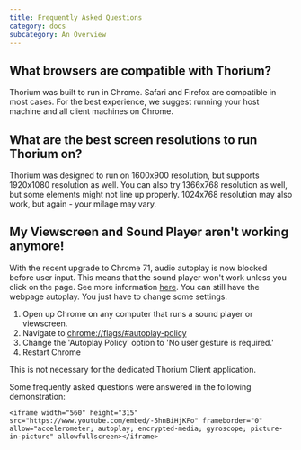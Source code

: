 ```yaml
---
title: Frequently Asked Questions
category: docs
subcategory: An Overview
---
```

## What browsers are compatible with Thorium?

Thorium was built to run in Chrome. Safari and Firefox are compatible in most cases. For the best experience, we suggest running your host machine and all client machines on Chrome.

## What are the best screen resolutions to run Thorium on?

Thorium was designed to run on 1600x900 resolution, but supports 1920x1080
resolution as well. You can also try 1366x768 resolution as well, but some
elements might not line up properly. 1024x768 resolution may also work, but
again - your milage may vary.

## My Viewscreen and Sound Player aren't working anymore!

With the recent upgrade to Chrome 71, audio autoplay is now blocked before user input. This means that the sound player won't work unless you click on the page. See more information [here](https://developers.google.com/web/updates/2017/09/autoplay-policy-changes). You can still have the webpage autoplay. You just have to change some settings.

1. Open up Chrome on any computer that runs a sound player or viewscreen.
2. Navigate to <chrome://flags/#autoplay-policy>
3. Change the 'Autoplay Policy' option to 'No user gesture is required.'
4. Restart Chrome

This is not necessary for the dedicated Thorium Client application.



Some frequently asked questions were answered in the following demonstration:

```
<iframe width="560" height="315" src="https://www.youtube.com/embed/-5hnBiHjKFo" frameborder="0" allow="accelerometer; autoplay; encrypted-media; gyroscope; picture-in-picture" allowfullscreen></iframe>
```
